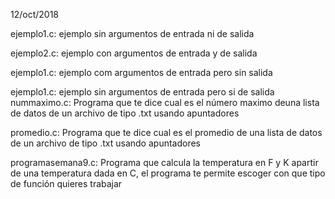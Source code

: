 12/oct/2018

ejemplo1.c: ejemplo sin argumentos de entrada ni de salida

ejemplo2.c: ejemplo con argumentos de entrada y de salida

ejemplo1.c: ejemplo com argumentos de entrada pero sin salida


ejemplo1.c: ejemplo sin argumentos de entrada pero si de salida
nummaximo.c: Programa que te dice cual es el número maximo deuna lista de datos de un archivo de tipo .txt usando apuntadores

promedio.c: Programa que te dice cual es el promedio de una lista de datos de un archivo de tipo .txt usando apuntadores

programasemana9.c: Programa que calcula la temperatura en F y K apartir de una temperatura dada en C, el programa te permite escoger con que tipo de función quieres trabajar

